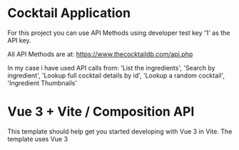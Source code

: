 # Cocktail Application

For this project you can use API Methods using developer test key '1' as the API key.

All API Methods are at: https://www.thecocktaildb.com/api.php

In my case i have used API calls from:
'List the ingredients',
'Search by ingredient',
'Lookup full cocktail details by id',
'Lookup a random cocktail',
'Ingredient Thumbnails'

# Vue 3 + Vite / Composition API

This template should help get you started developing with Vue 3 in Vite. The template uses Vue 3 <script setup> SFCs

## Recommended IDE Setup

[VSCode](https://code.visualstudio.com/) + [Volar](https://marketplace.visualstudio.com/items?itemName=Vue.volar) (and disable Vetur) + [TypeScript Vue Plugin (Volar)](https://marketplace.visualstudio.com/items?itemName=Vue.vscode-typescript-vue-plugin).

## Customize configuration

See [Vite Configuration Reference](https://vitejs.dev/config/).

## Lizenzhinweise (Third-Party)

Dieses Projekt verwendet folgende Open-Source-Bibliotheken:

- Vue 3 — MIT • [Lizenz anzeigen](https://github.com/vuejs/core/blob/main/LICENSE)
- Vue Router — MIT • [Lizenz anzeigen](https://github.com/vuejs/router/blob/main/LICENSE)
- Pinia — MIT • [Lizenz anzeigen](https://github.com/vuejs/pinia/blob/v2/LICENSE)
- Vue I18n — MIT • [Lizenz anzeigen](https://github.com/intlify/vue-i18n/blob/main/LICENSE)
- Axios — MIT • [Lizenz anzeigen](https://github.com/axios/axios/blob/master/LICENSE)
- Element Plus — MIT • [Lizenz anzeigen](https://github.com/element-plus/element-plus/blob/dev/LICENSE)
- Swiper — MIT • [Lizenz anzeigen](https://github.com/nolimits4web/swiper/blob/master/LICENSE)
- Sass (Dart Sass) — MIT • [Lizenz anzeigen](https://github.com/sass/dart-sass/blob/main/LICENSE)
- Happy DOM — MIT • [Lizenz anzeigen](https://github.com/capricorn86/happy-dom/blob/master/LICENSE)

Alle genannten Bibliotheken dürfen gemäß ihren jeweiligen Lizenzen verwendet, verändert und weiterverteilt werden. Die vollständigen Lizenztexte sind über die obigen Links abrufbar.

## Project Setup

```sh
npm install
```

### Compile and Hot-Reload for Development

```sh
npm run dev
```

### Compile and Minify for Production

```sh
npm run build
```
